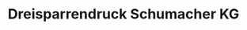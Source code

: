 ---
title: "Dreisparrendruck Schumacher KG"
url: /borgholzhausen/dreisparrendruck-schumacher-kg/
shop: Kopieren
---